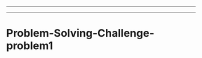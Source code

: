 ----------------------------------------------------------------------------------------
-----------------------------------------------------------------------------------
# Problem-Solving-Challenge-problem1
